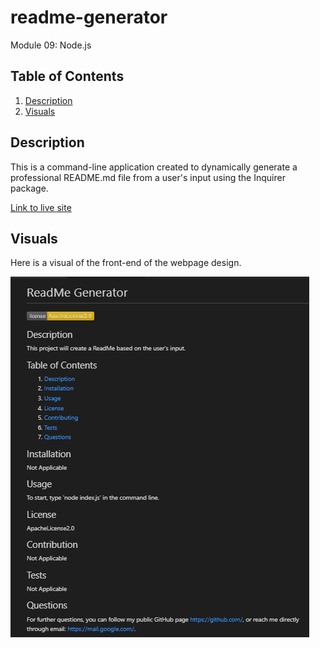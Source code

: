 # readme-generator

Module 09: Node.js

## Table of Contents
1. [Description](#description)
2. [Visuals](#visuals)

## Description
This is a command-line application created to dynamically generate a professional README.md file from a user's input using the Inquirer package. 

[Link to live site](https://alyssa20lopez.github.io/readme-generator/)

## Visuals
Here is a visual of the front-end of the webpage design.

![Alt text](./assets/README-Generator.png)
